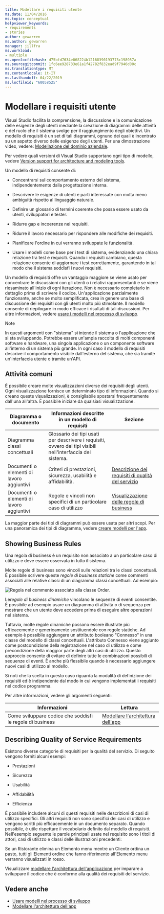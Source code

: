 ```yaml
---
title: Modellare i requisiti utente
ms.date: 11/04/2016
ms.topic: conceptual
helpviewer_keywords:
- requirements
- stories
author: gewarren
ms.author: gewarren
manager: jillfra
ms.workload:
- multiple
ms.openlocfilehash: d75bfd7634e068224b12168390193773c198957a
ms.sourcegitcommit: 1fc6ee928733e61a1f42782f832ead9f7946d00c
ms.translationtype: MT
ms.contentlocale: it-IT
ms.lasthandoff: 04/22/2019
ms.locfileid: "60058525"
---
```

# <a name="model-user-requirements"></a>Modellare i requisiti utente

Visual Studio facilita la comprensione, la discussione e la comunicazione delle esigenze degli utenti mediante la creazione di diagrammi delle attività e del ruolo che il sistema svolge per il raggiungimento degli obiettivi. Un modello di requisiti è un set di tali diagrammi, ognuno dei quali è incentrato su un aspetto diverso delle esigenze degli utenti. Per una dimostrazione video, vedere: [Modellazione del dominio aziendale](https://channel9.msdn.com/blogs/clinted/uml-with-vs-2010-part-3-modeling-the-business-domain).

Per vedere quali versioni di Visual Studio supportano ogni tipo di modello, vedere [Version support for architecture and modeling tools](../modeling/what-s-new-for-design-in-visual-studio.md#VersionSupport).

Un modello di requisiti consente di:

- Concentrarsi sul comportamento esterno del sistema, indipendentemente dalla progettazione interna.

- Descrivere le esigenze di utenti e parti interessate con molta meno ambiguità rispetto al linguaggio naturale.

- Definire un glossario di termini coerente che possa essere usato da utenti, sviluppatori e tester.

- Ridurre gap e incoerenze nei requisiti.

- Ridurre il lavoro necessario per rispondere alle modifiche dei requisiti.

- Pianificare l'ordine in cui verranno sviluppate le funzionalità.

- Usare i modelli come base per i test di sistema, evidenziando una chiara relazione tra test e requisiti. Quando i requisiti cambiano, questa relazione consente di aggiornare i test correttamente, garantendo in tal modo che il sistema soddisfi i nuovi requisiti.

Un modello di requisiti offre un vantaggio maggiore se viene usato per concentrare le discussioni con gli utenti o i relativi rappresentanti e se viene riesaminato all'inizio di ogni iterazione. Non è necessario completarlo in dettaglio prima di scrivere il codice. Un'applicazione parzialmente funzionante, anche se molto semplificata, crea in genere una base di discussione dei requisiti con gli utenti molto più stimolante. Il modello consente di riepilogare in modo efficace i risultati di tali discussioni. Per altre informazioni, vedere [usare i modelli nel processo di sviluppo](../modeling/use-models-in-your-development-process.md).

> [!NOTE]
> In questi argomenti con "sistema" si intende il sistema o l'applicazione che si sta sviluppando. Potrebbe essere un'ampia raccolta di molti componenti software e hardware, una singola applicazione o un componente software all'interno di un sistema più grande. In ogni caso il modello di requisiti descrive il comportamento visibile dall'esterno del sistema, che sia tramite un'interfaccia utente o tramite un'API.

## <a name="common-tasks"></a>Attività comuni

È possibile creare molte visualizzazioni diverse dei requisiti degli utenti.  Ogni visualizzazione fornisce un determinato tipo di informazioni.  Quando si creano queste visualizzazioni, è consigliabile spostarsi frequentemente dall'una all'altra. È possibile iniziare da qualsiasi visualizzazione.

|Diagramma o documento|Informazioni descritte in un modello di requisiti|Sezione|
|-|-|-|
|Diagramma classi concettuali|Glossario dei tipi usati per descrivere i requisiti, ovvero dei tipi visibili nell'interfaccia del sistema.||
|Documenti o elementi di lavoro aggiuntivi|Criteri di prestazioni, sicurezza, usabilità e affidabilità.|[Descrizione dei requisiti di qualità del servizio](#QoSRequirements)|
|Documenti o elementi di lavoro aggiuntivi|Regole e vincoli non specifici di un particolare caso di utilizzo|[Visualizzazione delle regole di business](#BusinessRules)|

La maggior parte dei tipi di diagrammi può essere usata per altri scopi. Per una panoramica dei tipi di diagramma, vedere [creare modelli per l'app](../modeling/create-models-for-your-app.md).

## <a name="BusinessRules"></a> Showing Business Rules

Una regola di business è un requisito non associato a un particolare caso di utilizzo e deve essere osservata in tutto il sistema.

Molte regole di business sono vincoli sulle relazioni tra le classi concettuali. È possibile scrivere queste *regole di business statiche* come commenti associati alle relative classi di un diagramma classi concettuali. Ad esempio:

![Regola nel commento associato alla classe Order.](../modeling/media/uml_reqmcd2.png)

Le*regole di business dinamiche* vincolano le sequenze di eventi consentite. È possibile ad esempio usare un diagramma di attività o di sequenza per mostrare che un utente deve accedere prima di eseguire altre operazioni nel sistema.

Tuttavia, molte regole dinamiche possono essere illustrate più efficacemente e genericamente sostituendole con regole statiche. Ad esempio è possibile aggiungere un attributo booleano "Connesso" in una classe del modello di classi concettuali. L'attributo Connesso viene aggiunto come postcondizione della registrazione nel caso di utilizzo e come precondizione della maggior parte degli altri casi di utilizzo. Questo approccio consente di evitare di definire tutte le combinazioni possibili di sequenze di eventi. È anche più flessibile quando è necessario aggiungere nuovi casi di utilizzo al modello.

Si noti che la scelta in questo caso riguarda la modalità di definizione dei requisiti ed è indipendente dal modo in cui vengono implementati i requisiti nel codice programma.

Per altre informazioni, vedere gli argomenti seguenti:

|Informazioni|Lettura|
|-|-|
|Come sviluppare codice che soddisfi le regole di business|[Modellare l'architettura dell'app](../modeling/model-your-app-s-architecture.md)|

## <a name="QoSRequirements"></a> Describing Quality of Service Requirements

Esistono diverse categorie di requisiti per la qualità del servizio. Di seguito vengono forniti alcuni esempi:

- Prestazioni

- Sicurezza

- Usabilità

- Affidabilità

- Efficienza

È possibile includere alcuni di questi requisiti nelle descrizioni di casi di utilizzo specifici. Gli altri requisiti non sono specifici dei casi di utilizzo e vengono scritti più efficacemente in un documento separato. Quando possibile, è utile rispettare il vocabolario definito dal modello di requisiti. Nell'esempio seguente le parole principali usate nel requisito sono i titoli di attori, casi di utilizzo e classi delle illustrazioni precedenti:

Se un Ristorante elimina un Elemento menu mentre un Cliente ordina un pasto, tutti gli Elementi ordine che fanno riferimento all'Elemento menu verranno visualizzati in rosso.

Visualizzare [modellare l'architettura dell'applicazione](../modeling/model-your-app-s-architecture.md) per imparare a sviluppare il codice che è conforme alla qualità dei requisiti del servizio.

## <a name="see-also"></a>Vedere anche

- [Usare modelli nel processo di sviluppo](../modeling/use-models-in-your-development-process.md)
- [Modellare l'architettura dell'app](../modeling/model-your-app-s-architecture.md)
